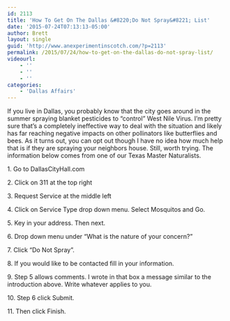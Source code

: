 ```yaml
---
id: 2113
title: 'How To Get On The Dallas &#8220;Do Not Spray&#8221; List'
date: '2015-07-24T07:13:13-05:00'
author: Brett
layout: single
guid: 'http://www.anexperimentinscotch.com/?p=2113'
permalink: /2015/07/24/how-to-get-on-the-dallas-do-not-spray-list/
videourl:
    - ''
    - ''
    - ''
categories:
    - 'Dallas Affairs'
---
```


If you live in Dallas, you probably know that the city goes around in the summer spraying blanket pesticides to “control” West Nile Virus. I’m pretty sure that’s a completely ineffective way to deal with the situation and likely has far reaching negative impacts on other pollinators like butterflies and bees. As it turns out, you can opt out though I have no idea how much help that is if they are spraying your neighbors house. Still, worth trying. The information below comes from one of our Texas Master Naturalists.

1\. Go to DallasCityHall.com

2\. Click on 311 at the top right

3\. Request Service at the middle left

4\. Click on Service Type drop down menu. Select Mosquitos and Go.

5\. Key in your address. Then next.

6\. Drop down menu under “What is the nature of your concern?”

7\. Click “Do Not Spray”.

8\. If you would like to be contacted fill in your information.

9\. Step 5 allows comments. I wrote in that box a message similar to the introduction above. Write whatever applies to you.

10\. Step 6 click Submit.

11\. Then click Finish.